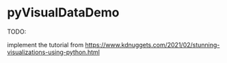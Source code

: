 # pyVisualDataDemo

TODO:  
    
implement the tutorial from https://www.kdnuggets.com/2021/02/stunning-visualizations-using-python.html
